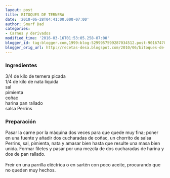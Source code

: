 ```yaml
---
layout: post
title: BITOQUES DE TERNERA
date: '2010-06-28T04:41:00.000-07:00'
author: Smurf Dad
categories:
- Carnes y derivados
modified_time: '2016-03-16T01:53:05.258-07:00'
blogger_id: tag:blogger.com,1999:blog-5299957599287034512.post-9016747068430901706
blogger_orig_url: http://recetas-desa.blogspot.com/2010/06/bitoques-de-ternera.html
---
```


<h3>Ingredientes</h3>3/4 de kilo de ternera picada<br />1/4 de kilo de nata liquida<br />sal<br />pimienta<br />coñac<br />harina pan rallado<br />salsa Perrins<br /><h3>Preparación</h3>Pasar la carne por la máquina dos veces para que quede muy fina; poner en una fuente y añadir dos cucharadas de coñac, un chorrito de salsa Perrins, sal, pimienta, nata y amasar bien hasta que resulte una masa bien unida. Formar filetes y pasar por una mezcla de dos cucharadas de harina y dos de pan rallado.<br /><br />Freír en una parrilla eléctrica o en sartén con poco aceite, procurando que no queden muy hechos.